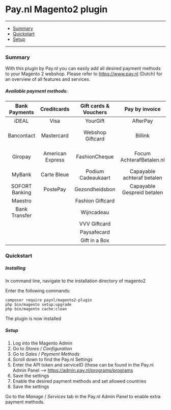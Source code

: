 # Pay.nl Magento2 plugin

---
- [Summary](#summary)
- [Quickstart](#quickstart)
- [Setup](#setup)

---
### Summary

With this plugin by Pay.nl you can easily add all desired payment methods to your Magento 2 webshop. Please refer to https://www.pay.nl (Dutch) for an overview of all features and services. 

##### Available payment methods:

Bank Payments  | Creditcards | Gift cards & Vouchers | Pay by invoice | Others | 
:-----------: | :-----------: | :-----------: | :-----------: | :-----------: |
iDEAL |Visa | YourGift | AfterPay | PayPal |
Bancontact |  Mastercard | Webshop Giftcard | Billink | Pay Fixed Price (phone) | 
Giropay |American Express | FashionCheque |Focum AchterafBetalen.nl | Instore Payments (POS)|
MyBank | Carte Bleue | Podium Cadeaukaart | Capayable achteraf betalen |  | 
SOFORT Banking | PostePay | Gezondheidsbon | Capayable Gespreid betalen | |
Maestro | | Fashion Giftcard |  | | | 
Bank Transfer | | Wijncadeau | | | 
|  | | VVV Giftcard | | | 
| | | Paysafecard |
| | | Gift in a Box |

### Quickstart

##### Installing

In command line, navigate to the installation directory of magento2

Enter the following commands:

```
composer require paynl/magento2-plugin
php bin/magento setup:upgrade
php bin/magento cache:clean
```

The plugin is now installed

##### Setup

1. Log into the Magento Admin
2. Go to *Stores* / *Configuration*
3. Go to *Sales* / *Payment Methods*
4. Scroll down to find the Pay.nl Settings
5. Enter the API token and serviceID (these can be found in the Pay.nl Admin Panel --> https://admin.pay.nl/programs/programs
6. Save the settings
7. Enable the desired payment methods and set allowed countries
8. Save the settings

Go to the *Manage* / *Services* tab in the Pay.nl Admin Panel to enable extra payment methods. 

